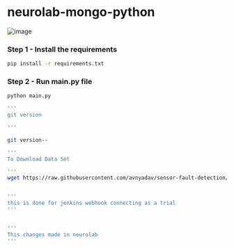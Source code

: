 # neurolab-mongo-python

![image](https://user-images.githubusercontent.com/57321948/196933065-4b16c235-f3b9-4391-9cfe-4affcec87c35.png)

### Step 1 - Install the requirements

```bash
pip install -r requirements.txt
```

### Step 2 - Run main.py file

```bash
python main.py

'''
git version

'''

git version--

'''
To Download Data Set

'''
wget https://raw.githubusercontent.com/avnyadav/sensor-fault-detection/main/aps_failure_training_set1.csv


'''
this is done for jenkins webhook connecting as a trial
'''


'''
This changes made in neurolab
'''

